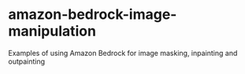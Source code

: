 # amazon-bedrock-image-manipulation
Examples of using Amazon Bedrock for image masking, inpainting and outpainting
